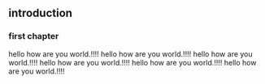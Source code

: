 ## introduction

### first chapter

hello how are you world.!!!!
hello how are you world.!!!!
hello how are you world.!!!!
hello how are you world.!!!!
hello how are you world.!!!!
hello how are you world.!!!!
